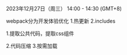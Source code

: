 2023年12月27日（周三） 14:00 - 14:30 (GMT+8)


webpack分为开发体验优化
1.热更新
2.includes

1.提取公共代码，提取css组件

2.代码压缩
3.按需加载
